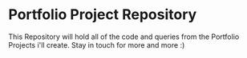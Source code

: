 # Portfolio Project Repository

This Repository will hold all of the code and queries from the Portfolio Projects i'll create.
Stay in touch for more and more :)
